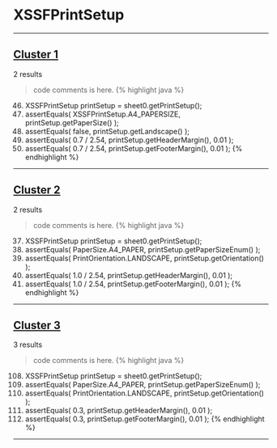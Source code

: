 # XSSFPrintSetup

***

## [Cluster 1](./1)
2 results
> code comments is here.
{% highlight java %}
46. XSSFPrintSetup printSetup = sheet0.getPrintSetup();
47. assertEquals( XSSFPrintSetup.A4_PAPERSIZE,  printSetup.getPaperSize() );
48. assertEquals( false, printSetup.getLandscape() );
50. assertEquals( 0.7 / 2.54, printSetup.getHeaderMargin(), 0.01 );
51. assertEquals( 0.7 / 2.54, printSetup.getFooterMargin(), 0.01 );
{% endhighlight %}

***

## [Cluster 2](./2)
2 results
> code comments is here.
{% highlight java %}
37. XSSFPrintSetup printSetup = sheet0.getPrintSetup();
38. assertEquals( PaperSize.A4_PAPER,  printSetup.getPaperSizeEnum() );
39. assertEquals( PrintOrientation.LANDSCAPE, printSetup.getOrientation() );
40. assertEquals( 1.0 / 2.54, printSetup.getHeaderMargin(), 0.01 );
41. assertEquals( 1.0 / 2.54, printSetup.getFooterMargin(), 0.01 );
{% endhighlight %}

***

## [Cluster 3](./3)
3 results
> code comments is here.
{% highlight java %}
108. XSSFPrintSetup printSetup = sheet0.getPrintSetup();
109. assertEquals( PaperSize.A4_PAPER,  printSetup.getPaperSizeEnum() );
110. assertEquals( PrintOrientation.LANDSCAPE, printSetup.getOrientation() );
111. assertEquals( 0.3, printSetup.getHeaderMargin(), 0.01 );
112. assertEquals( 0.3, printSetup.getFooterMargin(), 0.01 );
{% endhighlight %}

***

